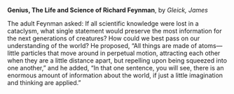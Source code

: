 **Genius, The Life and Science of Richard Feynman**, by *Gleick, James*

The adult Feynman asked: If all scientific knowledge were lost in a cataclysm, what single statement would preserve the most information for the next generations of creatures? How could we best pass on our understanding of the world? He proposed, “All things are made of atoms—little particles that move around in perpetual motion, attracting each other when they are a little distance apart, but repelling upon being squeezed into one another,” and he added, “In that one sentence, you will see, there is an enormous amount of information about the world, if just a little imagination and thinking are applied.”

